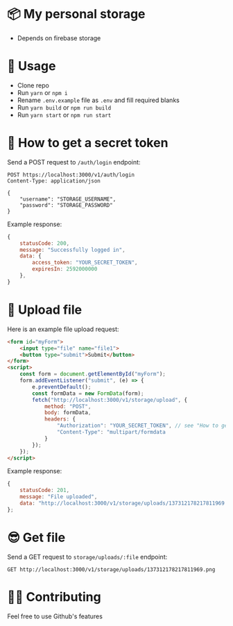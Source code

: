 # 📦 My personal storage
- Depends on firebase storage

# 🎈 Usage
- Clone repo
- Run `yarn` or `npm i`
- Rename `.env.example` file as `.env` and fill required blanks
- Run `yarn build` or `npm run build`
- Run `yarn start` or `npm run start` 

# 🔑 How to get a secret token
Send a POST request to `/auth/login` endpoint:
```
POST https://localhost:3000/v1/auth/login
Content-Type: application/json

{
    "username": "STORAGE_USERNAME",
    "password": "STORAGE_PASSWORD"
}
```
Example response:
```js
{
    statusCode: 200,
    message: "Successfully logged in",
    data: {
        access_token: "YOUR_SECRET_TOKEN",
        expiresIn: 2592000000
    },
}
```

# 🧶 Upload file
Here is an example file upload request:
```html
<form id="myForm">
    <input type="file" name="file1">
    <button type="submit">Submit</button>
</form>
<script>
    const form = document.getElementById("myForm");
    form.addEventListener("submit", (e) => {
        e.preventDefault();
        const formData = new FormData(form);
        fetch("http://localhost:3000/v1/storage/upload", {
            method: "POST",
            body: formData,
            headers: {
                "Authorization": "YOUR_SECRET_TOKEN", // see "How to get secret token"
                "Content-Type": "multipart/formdata
            }
        });
    });
</script>
```

Example response: 
```js
{
    statusCode: 201,
    message: "File uploaded",
    data: "http://localhost:3000/v1/storage/uploads/137312178217811969.png",
};
```

# 😎 Get file
Send a GET request to `storage/uploads/:file` endpoint:
```
GET http://localhost:3000/v1/storage/uploads/137312178217811969.png
```

# 🤼‍♂️ Contributing
Feel free to use Github's features
